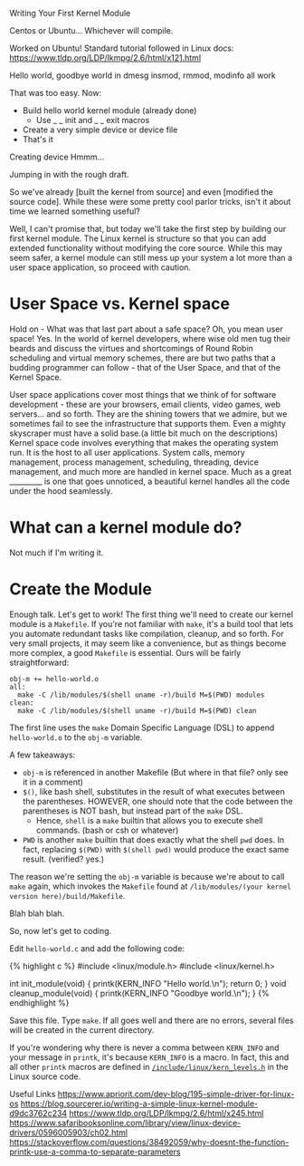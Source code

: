 Writing Your First Kernel Module

Centos or Ubuntu... Whichever will compile.

Worked on Ubuntu!
Standard tutorial followed in Linux docs:
https://www.tldp.org/LDP/lkmpg/2.6/html/x121.html

Hello world, goodbye world in dmesg
insmod, rmmod, modinfo all work

That was too easy.
Now:
* Build hello world kernel module (already done)
  * Use _ _ init and _ _ exit macros
* Create a very simple device or device file
* That's it

Creating device
Hmmm...

Jumping in with the rough draft.

So we've already [built the kernel from source] and even [modified the source code]. While these were some pretty cool parlor tricks, isn't it about time we learned something useful?

Well, I can't promise that, but today we'll take the first step by building our first kernel module.
The Linux kernel is structure so that you can add extended functionality without modifying the core source. While this may seem safer, a kernel module can still mess up your system a lot more than a user space application, so proceed with caution.

# User Space vs. Kernel space

Hold on - What was that last part about a safe space? Oh, you mean user space! Yes. In the world of kernel developers, where wise old men tug their beards and discuss the virtues and shortcomings of Round Robin scheduling and virtual memory schemes, there are but two paths that a budding programmer can follow - that of the User Space, and that of the Kernel Space.

User space applications cover most things that we think of for software development - these are your browsers, email clients, video games, web servers... and so forth. They are the shining towers that we admire, but we sometimes fail to see the infrastructure that supports them. Even a mighty skyscraper must have a solid base.(a little bit much on the descriptions) Kernel space code involves everything that makes the operating system run. It is the host to all user applications. System calls, memory management, process management, scheduling, threading, device management, and much more are handled in kernel space. Much as a great _________ is one that goes unnoticed, a beautiful kernel handles all the code under the hood seamlessly.

# What can a kernel module do?

Not much if I'm writing it.

# Create the Module

Enough talk. Let's get to work! The first thing we'll need to create our kernel module is a `Makefile`. If you're not familiar with `make`, it's a build tool that lets you automate redundant tasks like compilation, cleanup, and so forth. For very small projects, it may seem like a convenience, but as things become more complex, a good `Makefile` is essential. Ours will be fairly straightforward:

```
obj-m += hello-world.o
all:
  make -C /lib/modules/$(shell uname -r)/build M=$(PWD) modules
clean:
  make -C /lib/modules/$(shell uname -r)/build M=$(PWD) clean
```

The first line uses the `make` Domain Specific Language (DSL) to append `hello-world.o` to the `obj-m` variable.

A few takeaways:
* `obj-m` is referenced in another Makefile (But where in that file? only see it in a comment)
* `$()`, like bash shell, substitutes in the result of what executes between the parentheses. HOWEVER, one should note that the code between the parentheses is NOT bash, but instead part of the `make` DSL.
  * Hence, `shell` is a `make` builtin that allows you to execute shell commands. (bash or csh or whatever)
* `PWD` is another `make` builtin that does exactly what the shell `pwd` does. In fact, replacing `$(PWD)` with `$(shell pwd)` would produce the exact same result. (verified? yes.)

The reason we're setting the `obj-m` variable is because we're about to call `make` again, which invokes the `Makefile` found at `/lib/modules/(your kernel version here)/build/Makefile`.

Blah blah blah.

So, now let's get to coding.

Edit `hello-world.c` and add the following code:

{% highlight c %}
#include <linux/module.h>
#include <linux/kernel.h>

int init_module(void)
{
  printk(KERN_INFO "Hello world.\n");
  return 0;
}
void cleanup_module(void)
{
  printk(KERN_INFO "Goodbye world.\n");
}
{% endhighlight %}

Save this file. Type `make`. If all goes well and there are no errors, several files will be created in the current directory.

If you're wondering why there is never a comma between `KERN_INFO` and your message in `printk`, it's because `KERN_INFO` is a macro. In fact, this and all other `printk` macros are defined in [`/include/linux/kern_levels.h`](https://github.com/torvalds/linux/blob/master/include/linux/kern_levels.h) in the Linux source code.

Useful Links
https://www.apriorit.com/dev-blog/195-simple-driver-for-linux-os
https://blog.sourcerer.io/writing-a-simple-linux-kernel-module-d9dc3762c234
https://www.tldp.org/LDP/lkmpg/2.6/html/x245.html
https://www.safaribooksonline.com/library/view/linux-device-drivers/0596005903/ch02.html
https://stackoverflow.com/questions/38492059/why-doesnt-the-function-printk-use-a-comma-to-separate-parameters
